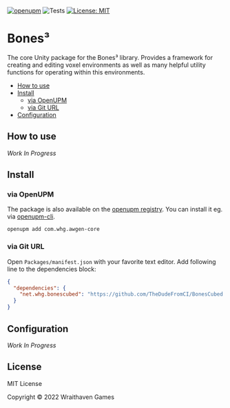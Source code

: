 [![openupm](https://img.shields.io/npm/v/net.whg.bonescubed?label=openupm&registry_uri=https://package.openupm.com)](https://openupm.com/packages/net.whg.bonescubed/)
![Tests](https://github.com/whg/bonescubed/workflows/Tests/badge.svg)
[![License: MIT](https://img.shields.io/badge/License-MIT-green.svg)](https://opensource.org/licenses/MIT)

# Bones³

The core Unity package for the Bones³ library. Provides a framework for creating and editing voxel environments as well as many helpful utility functions for operating within this environments.

- [How to use](#how-to-use)
- [Install](#install)
  - [via OpenUPM](#via-openupm)
  - [via Git URL](#via-git-url)
- [Configuration](#configuration)

<!-- toc -->

## How to use

*Work In Progress*

## Install

### via OpenUPM

The package is also available on the [openupm registry](https://openupm.com/packages/com.whg.bonescubed). You can install it eg. via [openupm-cli](https://github.com/openupm/openupm-cli).

```
openupm add com.whg.awgen-core
```

### via Git URL

Open `Packages/manifest.json` with your favorite text editor. Add following line to the dependencies block:
```json
{
  "dependencies": {
    "net.whg.bonescubed": "https://github.com/TheDudeFromCI/BonesCubed.git"
  }
}
```

## Configuration

*Work In Progress*

## License

MIT License

Copyright © 2022 Wraithaven Games
